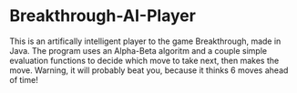# Breakthrough-AI-Player
This is an artifically intelligent player to the game Breakthrough, made in Java. The program uses an Alpha-Beta algoritm and a couple simple evaluation functions to decide which move to take next, then makes the move.
Warning, it will probably beat you, because it thinks 6 moves ahead of time!
